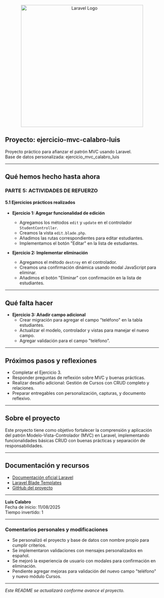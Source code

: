 <p align="center"><a href="https://laravel.com" target="_blank"><img src="https://raw.githubusercontent.com/laravel/art/master/logo-lockup/5%20SVG/2%20CMYK/1%20Full%20Color/laravel-logolockup-cmyk-red.svg" width="400" alt="Laravel Logo"></a></p>

## Proyecto: ejercicio-mvc-calabro-luis

Proyecto práctico para afianzar el patrón MVC usando Laravel.  
Base de datos personalizada: ejercicio_mvc_calabro_luis

---

## Qué hemos hecho hasta ahora

### PARTE 5: ACTIVIDADES DE REFUERZO

#### 5.1 Ejercicios prácticos realizados

- **Ejercicio 1: Agregar funcionalidad de edición**
  - Agregamos los métodos `edit` y `update` en el controlador `StudentController`.
  - Creamos la vista `edit.blade.php`.
  - Añadimos las rutas correspondientes para editar estudiantes.
  - Implementamos el botón "Editar" en la lista de estudiantes.

- **Ejercicio 2: Implementar eliminación**
  - Agregamos el método `destroy` en el controlador.
  - Creamos una confirmación dinámica usando modal JavaScript para eliminar.
  - Añadimos el botón "Eliminar" con confirmación en la lista de estudiantes.

---

## Qué falta hacer

- **Ejercicio 3: Añadir campo adicional**
  - Crear migración para agregar el campo "teléfono" en la tabla estudiantes.
  - Actualizar el modelo, controlador y vistas para manejar el nuevo campo.
  - Agregar validación para el campo "teléfono".

---

## Próximos pasos y reflexiones

- Completar el Ejercicio 3.
- Responder preguntas de reflexión sobre MVC y buenas prácticas.
- Realizar desafío adicional: Gestión de Cursos con CRUD completo y relaciones.
- Preparar entregables con personalización, capturas, y documento reflexivo.

---

## Sobre el proyecto

Este proyecto tiene como objetivo fortalecer la comprensión y aplicación del patrón Modelo-Vista-Controlador (MVC) en Laravel, implementando funcionalidades básicas CRUD con buenas prácticas y separación de responsabilidades.

---

## Documentación y recursos

- [Documentación oficial Laravel](https://laravel.com/docs)
- [Laravel Blade Templates](https://laravel.com/docs/blade)
- [GitHub del proyecto](https://github.com/calabroluis1/ejercicio-mvc-luis-calabro)

---

**Luis Calabro**  
Fecha de inicio: 11/08/2025  
Tiempo invertido: 1  

---

### Comentarios personales y modificaciones

- Se personalizó el proyecto y base de datos con nombre propio para cumplir criterios.
- Se implementaron validaciones con mensajes personalizados en español.
- Se mejoró la experiencia de usuario con modales para confirmación en eliminación.
- Pendiente agregar mejoras para validación del nuevo campo "teléfono" y nuevo módulo Cursos.

---

*Este README se actualizará conforme avance el proyecto.*

